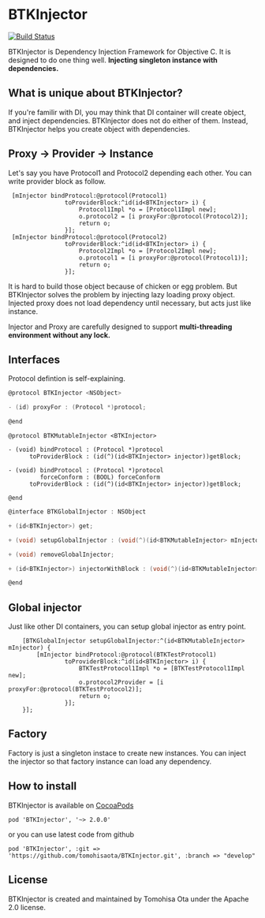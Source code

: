 # BTKInjector

[![Build Status](https://travis-ci.org/tomohisaota/BTKInjector.svg?branch=master)](https://travis-ci.org/tomohisaota/BTKInjector)

BTKInjector is Dependency Injection Framework for Objective C. It is designed to do one thing well. **Injecting singleton instance with dependencies.**

## What is unique about BTKInjector?
If you're familir with DI, you may think that DI container will create object, and inject dependencies. BTKInjector does not do either of them. Instead, BTKInjector helps you create object with dependencies.

## Proxy -> Provider -> Instance
Let's say you have Protocol1 and Protocol2 depending each other. You can write provider block as follow.

```objc:Example
 [mInjector bindProtocol:@protocol(Protocol1)
                toProviderBlock:^id(id<BTKInjector> i) {
                    Protocol1Impl *o = [Protocol1Impl new];
                    o.protocol2 = [i proxyFor:@protocol(Protocol2)];
                    return o;
                }];
 [mInjector bindProtocol:@protocol(Protocol2)
                toProviderBlock:^id(id<BTKInjector> i) {
                    Protocol2Impl *o = [Protocol2Impl new];
                    o.protocol1 = [i proxyFor:@protocol(Protocol1)];
                    return o;
                }];
```
It is hard to build those object because of chicken or egg problem. But BTKInjector solves the problem by injecting lazy loading proxy object. Injected proxy does not load dependency until necessary, but acts just like instance.

Injector and Proxy are carefully designed to support **multi-threading environment without any lock.**

## Interfaces
Protocol defintion is self-explaining.

```objc:BTKInjector.h
@protocol BTKInjector <NSObject>

- (id) proxyFor : (Protocol *)protocol;

@end
```

```objc:BTKMutableInjector.
@protocol BTKMutableInjector <BTKInjector>

- (void) bindProtocol : (Protocol *)protocol
      toProviderBlock : (id(^)(id<BTKInjector> injector))getBlock;

- (void) bindProtocol : (Protocol *)protocol
         forceConform : (BOOL) forceConform
      toProviderBlock : (id(^)(id<BTKInjector> injector))getBlock;

@end
```

```objc:BTKGlobalInjector.h
@interface BTKGlobalInjector : NSObject

+ (id<BTKInjector>) get;

+ (void) setupGlobalInjector : (void(^)(id<BTKMutableInjector> mInjector))initBlock;

+ (void) removeGlobalInjector;

+ (id<BTKInjector>) injectorWithBlock : (void(^)(id<BTKMutableInjector> mInjector))initBlock;

@end
```

## Global injector
Just like other DI containers, you can setup global injector as entry point.

```objc
    [BTKGlobalInjector setupGlobalInjector:^(id<BTKMutableInjector> mInjector) {
        [mInjector bindProtocol:@protocol(BTKTestProtocol1)
                toProviderBlock:^id(id<BTKInjector> i) {
                    BTKTestProtocol1Impl *o = [BTKTestProtocol1Impl new];
                    o.protocol2Provider = [i proxyFor:@protocol(BTKTestProtocol2)];
                    return o;
                }];
    }];
```

## Factory
Factory is just a singleton instace to create new instances. You can inject the injector so that factory instance can load any dependency.

## How to install
BTKInjector is available on [CocoaPods](http://cocoapods.org)

```
pod 'BTKInjector', '~> 2.0.0'
```
or you can use latest code from github

```
pod 'BTKInjector', :git => 'https://github.com/tomohisaota/BTKInjector.git', :branch => "develop"
```

## License
BTKInjector is created and maintained by Tomohisa Ota under the Apache 2.0 license.